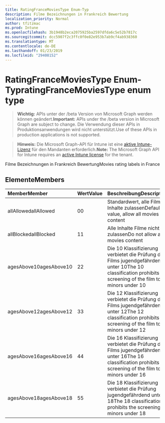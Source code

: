 ```yaml
---
title: RatingFranceMoviesType Enum-Typ
description: Filme Bezeichnungen in Frankreich Bewertung
localization_priority: Normal
author: tfitzmac
ms.prod: Intune
ms.openlocfilehash: 3b1948b2eca2075925ba2597dfda6c5e52b7817c
ms.sourcegitcommit: dcc5907f2c3ffc0f0e82e953b7ab9cf4ab938360
ms.translationtype: MT
ms.contentlocale: de-DE
ms.lasthandoff: 01/23/2019
ms.locfileid: "29408152"
---
```

# <a name="ratingfrancemoviestype-enum-type"></a><span data-ttu-id="72001-103">RatingFranceMoviesType Enum-Typ</span><span class="sxs-lookup"><span data-stu-id="72001-103">ratingFranceMoviesType enum type</span></span>

> <span data-ttu-id="72001-104">**Wichtig:** APIs unter der /beta Version von Microsoft Graph werden können geändert.</span><span class="sxs-lookup"><span data-stu-id="72001-104">**Important:** APIs under the /beta version in Microsoft Graph are subject to change.</span></span> <span data-ttu-id="72001-105">Die Verwendung dieser APIs in Produktionsanwendungen wird nicht unterstützt.</span><span class="sxs-lookup"><span data-stu-id="72001-105">Use of these APIs in production applications is not supported.</span></span>

> <span data-ttu-id="72001-106">**Hinweis:** Die Microsoft Graph-API für Intune ist eine [aktive Intune-Lizenz](https://go.microsoft.com/fwlink/?linkid=839381) für den Mandanten erforderlich.</span><span class="sxs-lookup"><span data-stu-id="72001-106">**Note:** The Microsoft Graph API for Intune requires an [active Intune license](https://go.microsoft.com/fwlink/?linkid=839381) for the tenant.</span></span>

<span data-ttu-id="72001-107">Filme Bezeichnungen in Frankreich Bewertung</span><span class="sxs-lookup"><span data-stu-id="72001-107">Movies rating labels in France</span></span>

## <a name="members"></a><span data-ttu-id="72001-108">Elemente</span><span class="sxs-lookup"><span data-stu-id="72001-108">Members</span></span>
|<span data-ttu-id="72001-109">Member</span><span class="sxs-lookup"><span data-stu-id="72001-109">Member</span></span>|<span data-ttu-id="72001-110">Wert</span><span class="sxs-lookup"><span data-stu-id="72001-110">Value</span></span>|<span data-ttu-id="72001-111">Beschreibung</span><span class="sxs-lookup"><span data-stu-id="72001-111">Description</span></span>|
|:---|:---|:---|
|<span data-ttu-id="72001-112">allAllowed</span><span class="sxs-lookup"><span data-stu-id="72001-112">allAllowed</span></span>|<span data-ttu-id="72001-113">0</span><span class="sxs-lookup"><span data-stu-id="72001-113">0</span></span>|<span data-ttu-id="72001-114">Standardwert, alle Filme Inhalte zulassen</span><span class="sxs-lookup"><span data-stu-id="72001-114">Default value, allow all movies content</span></span>|
|<span data-ttu-id="72001-115">allBlocked</span><span class="sxs-lookup"><span data-stu-id="72001-115">allBlocked</span></span>|<span data-ttu-id="72001-116">1</span><span class="sxs-lookup"><span data-stu-id="72001-116">1</span></span>|<span data-ttu-id="72001-117">Alle Inhalte Filme nicht zulassen</span><span class="sxs-lookup"><span data-stu-id="72001-117">Do not allow any movies content</span></span>|
|<span data-ttu-id="72001-118">agesAbove10</span><span class="sxs-lookup"><span data-stu-id="72001-118">agesAbove10</span></span>|<span data-ttu-id="72001-119">2</span><span class="sxs-lookup"><span data-stu-id="72001-119">2</span></span>|<span data-ttu-id="72001-120">Die 10 Klassifizierung verbietet die Prüfung des Films jugendgefährdend unter 10</span><span class="sxs-lookup"><span data-stu-id="72001-120">The 10 classification prohibits the screening of the film to minors under 10</span></span>|
|<span data-ttu-id="72001-121">agesAbove12</span><span class="sxs-lookup"><span data-stu-id="72001-121">agesAbove12</span></span>|<span data-ttu-id="72001-122">3</span><span class="sxs-lookup"><span data-stu-id="72001-122">3</span></span>|<span data-ttu-id="72001-123">Die 12 Klassifizierung verbietet die Prüfung des Films jugendgefährdend unter 12</span><span class="sxs-lookup"><span data-stu-id="72001-123">The 12 classification prohibits the screening of the film to minors under 12</span></span>|
|<span data-ttu-id="72001-124">agesAbove16</span><span class="sxs-lookup"><span data-stu-id="72001-124">agesAbove16</span></span>|<span data-ttu-id="72001-125">4</span><span class="sxs-lookup"><span data-stu-id="72001-125">4</span></span>|<span data-ttu-id="72001-126">Die 16 Klassifizierung verbietet die Prüfung des Films jugendgefährdend unter 16</span><span class="sxs-lookup"><span data-stu-id="72001-126">The 16 classification prohibits the screening of the film to minors under 16</span></span>|
|<span data-ttu-id="72001-127">agesAbove18</span><span class="sxs-lookup"><span data-stu-id="72001-127">agesAbove18</span></span>|<span data-ttu-id="72001-128">5</span><span class="sxs-lookup"><span data-stu-id="72001-128">5</span></span>|<span data-ttu-id="72001-129">Die 18 Klassifizierung verbietet die Prüfung jugendgefährdend unter 18</span><span class="sxs-lookup"><span data-stu-id="72001-129">The 18 classification prohibits the screening to minors under 18</span></span>|




